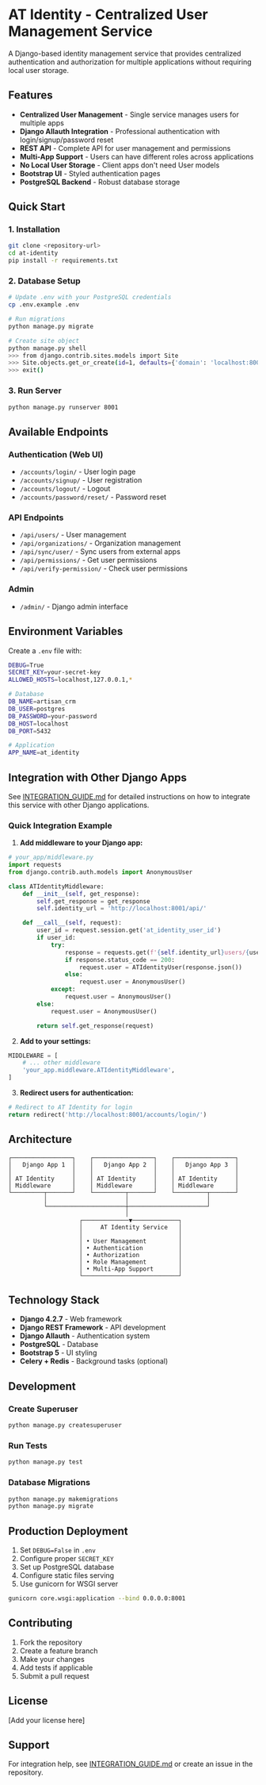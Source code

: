 # AT Identity - Centralized User Management Service

A Django-based identity management service that provides centralized authentication and authorization for multiple applications without requiring local user storage.

## Features

- **Centralized User Management** - Single service manages users for multiple apps
- **Django Allauth Integration** - Professional authentication with login/signup/password reset
- **REST API** - Complete API for user management and permissions
- **Multi-App Support** - Users can have different roles across applications
- **No Local User Storage** - Client apps don't need User models
- **Bootstrap UI** - Styled authentication pages
- **PostgreSQL Backend** - Robust database storage

## Quick Start

### 1. Installation

```bash
git clone <repository-url>
cd at-identity
pip install -r requirements.txt
```

### 2. Database Setup

```bash
# Update .env with your PostgreSQL credentials
cp .env.example .env

# Run migrations
python manage.py migrate

# Create site object
python manage.py shell
>>> from django.contrib.sites.models import Site
>>> Site.objects.get_or_create(id=1, defaults={'domain': 'localhost:8001', 'name': 'AT Identity'})
>>> exit()
```

### 3. Run Server

```bash
python manage.py runserver 8001
```

## Available Endpoints

### Authentication (Web UI)

- `/accounts/login/` - User login page
- `/accounts/signup/` - User registration
- `/accounts/logout/` - Logout
- `/accounts/password/reset/` - Password reset

### API Endpoints

- `/api/users/` - User management
- `/api/organizations/` - Organization management
- `/api/sync/user/` - Sync users from external apps
- `/api/permissions/` - Get user permissions
- `/api/verify-permission/` - Check user permissions

### Admin

- `/admin/` - Django admin interface

## Environment Variables

Create a `.env` file with:

```bash
DEBUG=True
SECRET_KEY=your-secret-key
ALLOWED_HOSTS=localhost,127.0.0.1,*

# Database
DB_NAME=artisan_crm
DB_USER=postgres
DB_PASSWORD=your-password
DB_HOST=localhost
DB_PORT=5432

# Application
APP_NAME=at_identity
```

## Integration with Other Django Apps

See [INTEGRATION_GUIDE.md](INTEGRATION_GUIDE.md) for detailed instructions on how to integrate this service with other Django applications.

### Quick Integration Example

1. **Add middleware to your Django app:**

```python
# your_app/middleware.py
import requests
from django.contrib.auth.models import AnonymousUser

class ATIdentityMiddleware:
    def __init__(self, get_response):
        self.get_response = get_response
        self.identity_url = 'http://localhost:8001/api/'

    def __call__(self, request):
        user_id = request.session.get('at_identity_user_id')
        if user_id:
            try:
                response = requests.get(f'{self.identity_url}users/{user_id}/')
                if response.status_code == 200:
                    request.user = ATIdentityUser(response.json())
                else:
                    request.user = AnonymousUser()
            except:
                request.user = AnonymousUser()
        else:
            request.user = AnonymousUser()

        return self.get_response(request)
```

2. **Add to your settings:**

```python
MIDDLEWARE = [
    # ... other middleware
    'your_app.middleware.ATIdentityMiddleware',
]
```

3. **Redirect users for authentication:**

```python
# Redirect to AT Identity for login
return redirect('http://localhost:8001/accounts/login/')
```

## Architecture

```
┌─────────────────┐    ┌─────────────────┐    ┌─────────────────┐
│   Django App 1  │    │   Django App 2  │    │   Django App 3  │
│                 │    │                 │    │                 │
│ AT Identity     │    │ AT Identity     │    │ AT Identity     │
│ Middleware      │    │ Middleware      │    │ Middleware      │
└─────────┬───────┘    └─────────┬───────┘    └─────────┬───────┘
          │                      │                      │
          └──────────────────────┼──────────────────────┘
                                 │
                    ┌─────────────▼─────────────┐
                    │     AT Identity Service   │
                    │                           │
                    │ • User Management         │
                    │ • Authentication          │
                    │ • Authorization           │
                    │ • Role Management         │
                    │ • Multi-App Support       │
                    └───────────────────────────┘
```

## Technology Stack

- **Django 4.2.7** - Web framework
- **Django REST Framework** - API development
- **Django Allauth** - Authentication system
- **PostgreSQL** - Database
- **Bootstrap 5** - UI styling
- **Celery + Redis** - Background tasks (optional)

## Development

### Create Superuser

```bash
python manage.py createsuperuser
```

### Run Tests

```bash
python manage.py test
```

### Database Migrations

```bash
python manage.py makemigrations
python manage.py migrate
```

## Production Deployment

1. Set `DEBUG=False` in `.env`
2. Configure proper `SECRET_KEY`
3. Set up PostgreSQL database
4. Configure static files serving
5. Use gunicorn for WSGI server

```bash
gunicorn core.wsgi:application --bind 0.0.0.0:8001
```

## Contributing

1. Fork the repository
2. Create a feature branch
3. Make your changes
4. Add tests if applicable
5. Submit a pull request

## License

[Add your license here]

## Support

For integration help, see [INTEGRATION_GUIDE.md](INTEGRATION_GUIDE.md) or create an issue in the repository.
